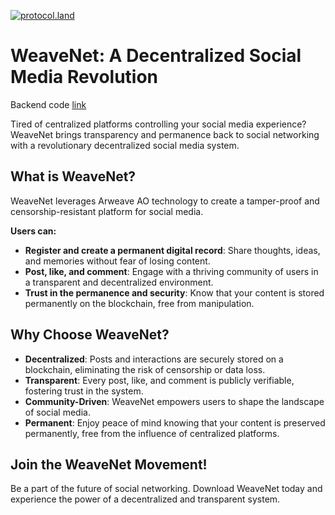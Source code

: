 [![protocol.land](https://arweave.net/eZp8gOeR8Yl_cyH9jJToaCrt2He1PHr0pR4o-mHbEcY)](https://protocol.land/#/repository/FIOxtEVncJ0My6XySwoNj25aTQofUIM-hCGNAy3uHVc)
# WeaveNet: A Decentralized Social Media Revolution

Backend code [link](https://ide.betteridea.dev/import?id=CB7fhKGaFWmkjj-IX7tXjfTwYaPBs0Q-SkLYtTzei9A)

Tired of centralized platforms controlling your social media experience? WeaveNet brings transparency and permanence back to social networking with a revolutionary decentralized social media system.

## What is WeaveNet?
WeaveNet leverages Arweave AO technology to create a tamper-proof and censorship-resistant platform for social media.

**Users can:**
- **Register and create a permanent digital record**: Share thoughts, ideas, and memories without fear of losing content.
- **Post, like, and comment**: Engage with a thriving community of users in a transparent and decentralized environment.
- **Trust in the permanence and security**: Know that your content is stored permanently on the blockchain, free from manipulation.

## Why Choose WeaveNet?
- **Decentralized**: Posts and interactions are securely stored on a blockchain, eliminating the risk of censorship or data loss.
- **Transparent**: Every post, like, and comment is publicly verifiable, fostering trust in the system.
- **Community-Driven**: WeaveNet empowers users to shape the landscape of social media.
- **Permanent**: Enjoy peace of mind knowing that your content is preserved permanently, free from the influence of centralized platforms.

## Join the WeaveNet Movement!
Be a part of the future of social networking. Download WeaveNet today and experience the power of a decentralized and transparent system.
